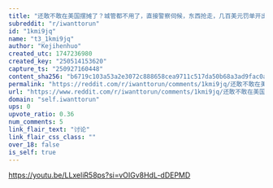 ```yaml
---
title: "还敢不敢在美国摆摊了？城管都不用了，直接警察伺候，东西抢走，几百美元罚单开出"
subreddit: "r/iwanttorun"
id: "1kmi9jq"
name: "t3_1kmi9jq"
author: "Kejihenhuo"
created_utc: 1747236980
created_key: "250514153620"
capture_ts: "250927160448"
content_sha256: "b6719c103a53a2e3072c888658cea9711c517da50b68a3ad9fac0a8f6fa07ef8"
permalink: "https://reddit.com/r/iwanttorun/comments/1kmi9jq/还敢不敢在美国摆摊了城管都不用了直接警察伺候东西抢走几百美元罚单开出/"
url: "https://www.reddit.com/r/iwanttorun/comments/1kmi9jq/还敢不敢在美国摆摊了城管都不用了直接警察伺候东西抢走几百美元罚单开出/"
domain: "self.iwanttorun"
ups: 0
upvote_ratio: 0.36
num_comments: 5
link_flair_text: "讨论"
link_flair_css_class: ""
over_18: false
is_self: true
---
```


<https://youtu.be/LLxeliR58ps?si=vOIGv8HdL-dDEPMD>
